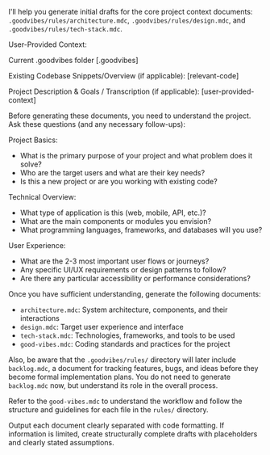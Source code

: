 <!--
<promptSpec>
    <goal>To generate initial drafts for .goodvibes/rules/architecture.mdc, .goodvibes/rules/design.mdc, and .goodvibes/rules/tech-stack.mdc after gathering sufficient context through clarifying questions.</goal>
    <usage>
        <scenario>Use at project start or when adopting Good Vibes Workflow.</scenario>
        <tooling>Intended for a frontier AI model (e.g., browser).</tooling>
        <placeholders>
            <placeholder name="[.goodvibes]">Confirm you've copied the .goodvibes template directory.</placeholder>
            <placeholder name="[relevant-code]">Provide snippets/overview of existing code (if any).</placeholder>
            <placeholder name="[user-provided-context]">Add project description, goals, style guides, and any other content you have available.</placeholder>
        </placeholders>
        <notes>The prompt instructs the AI to first ask clarifying questions to gather sufficient context, then use the `good-vibes.mdc` for document structure definitions and to differentiate generation for new vs. existing projects.</notes>
    </usage>
    <nextSteps>
        <step>Review AI-generated architecture.mdc, design.mdc, tech-stack.mdc in .goodvibes/rules/.</step>
        <step>Refine for accuracy and completeness. *Crucial: Approve before proceeding.*</step>
    </nextSteps>
</promptSpec>
-->
I'll help you generate initial drafts for the core project context documents: `.goodvibes/rules/architecture.mdc`, `.goodvibes/rules/design.mdc`, and `.goodvibes/rules/tech-stack.mdc`.

User-Provided Context:

Current .goodvibes folder
[.goodvibes]

Existing Codebase Snippets/Overview (if applicable):
[relevant-code]

Project Description & Goals / Transcription (if applicable):
[user-provided-context]

Before generating these documents, you need to understand the project. Ask these questions (and any necessary follow-ups):

Project Basics:
- What is the primary purpose of your project and what problem does it solve?
- Who are the target users and what are their key needs?
- Is this a new project or are you working with existing code?

Technical Overview:
- What type of application is this (web, mobile, API, etc.)?
- What are the main components or modules you envision?
- What programming languages, frameworks, and databases will you use?

User Experience:
- What are the 2-3 most important user flows or journeys?
- Any specific UI/UX requirements or design patterns to follow?
- Are there any particular accessibility or performance considerations?

Once you have sufficient understanding, generate the following documents:
- `architecture.mdc`: System architecture, components, and their interactions
- `design.mdc`: Target user experience and interface
- `tech-stack.mdc`: Technologies, frameworks, and tools to be used
- `good-vibes.mdc`: Coding standards and practices for the project

Also, be aware that the `.goodvibes/rules/` directory will later include `backlog.mdc`, a document for tracking features, bugs, and ideas before they become formal implementation plans. You do not need to generate `backlog.mdc` now, but understand its role in the overall process.

Refer to the `good-vibes.mdc` to understand the workflow and follow the structure and guidelines for each file in the `rules/` directory.

Output each document clearly separated with code formatting. If information is limited, create structurally complete drafts with placeholders and clearly stated assumptions.
